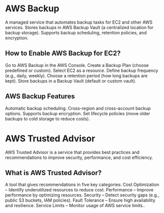 # AWS Backup

A managed service that automates backup tasks for EC2 and other AWS services.
Stores backups in AWS Backup Vault (a centralized location for backup storage).
Supports backup scheduling, retention policies, and encryption.

## How to Enable AWS Backup for EC2?

Go to AWS Backup in the AWS Console.
Create a Backup Plan (choose predefined or custom).
Select EC2 as a resource.
Define backup frequency (e.g., daily, weekly).
Choose a retention period (how long backups are kept).
Store backups in a Backup Vault (default or custom vault).

## AWS Backup Features

Automatic backup scheduling.
Cross-region and cross-account backup options.
Supports backup encryption.
Set lifecycle policies (move older backups to cold storage to reduce costs).

# AWS Trusted Advisor
AWS Trusted Advisor is a service that provides best practices and recommendations to improve security, performance, and cost efficiency.

## What is AWS Trusted Advisor?

A tool that gives recommendations in five key categories:
Cost Optimization – Identify underutilized resources to reduce cost.
Performance – Improve performance by optimizing resources.
Security – Detect security gaps (e.g., public S3 buckets, IAM policies).
Fault Tolerance – Ensure high availability and resilience.
Service Limits – Monitor usage of AWS service limits..